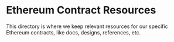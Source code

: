 # Ethereum Contract Resources

This directory is where we keep relevant resources for our specific Ethereum contracts, like docs, designs, references, etc.

